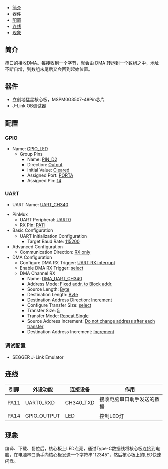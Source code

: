 * [简介](#简介)
* [器件](#器件)
* [配置](#配置)
* [连线](#连线)
* [现象](#现象)

## 简介
串口的接收DMA。每接收到一个字节，就会由 DMA 转运到一个数组之中，地址不断自增，到数组末尾后又会回到起始位置。

## 器件
- 立创地猛星核心板，MSPM0G3507-48Pin芯片
- J-Link OB调试器

## 配置
### GPIO
* Name: <u>GPIO_LED</u>
  - Group Pins
    * Name: <u>PIN_D2</u>
    * Direction: <u>Output</u>
    * Initial Value: <u>Cleared</u>
    * Assigned Port: <u>PORTA</u>
    * Assigned Pin: <u>14</u>
### UART
* UART Name: <u>UART_CH340</u>
- PinMux
  * UART Peripheral: <u>UART0</u>
  * RX Pin: <u>PA11</u>
- Basic Configuration
  - UART Initialization Configuration
    * Target Baud Rate: <u>115200</u>
- Advanced Configuration
  * Communication Direction: <u>RX only</u>
- DMA Configuration
  * Configure DMA RX Trigger: <u>UART RX interrupt</u>
  * Enable DMA RX Trigger: <u>select</u>
  - DMA Channel RX
    * Name: <u>DMA_UART_CH340</u>
    * Address Mode: <u>Fixed addr. to Block addr.</u>
    * Source Length: <u>Byte</u>
    * Destination Length: <u>Byte</u>
    * Destination Address Direction: <u>Increment</u>
    * Configure Transfer Size: <u>select</u>
    * Transfer Size: <u>5</u>
    * Transfer Mode: <u>Repeat Single</u>
    * Source Address Increment: <u>Do not change address after each transfer</u>
    * Destination Address Increment: <u>Increment</u>
### 调试配置
- SEGGER J-Link Emulator

## 连线

| 引脚 | 外设功能 | 连接设备 | 作用 |
| ---- | --- | --- | --- |
| PA11  | UART0_RXD | CH340_TXD | 接收电脑串口助手发送的数据 |
| PA14  | GPIO_OUTPUT | LED | 控制LED灯 |

## 现象
编译、下载、复位后，核心板上LED点亮，通过Type-C数据线将核心板连接到电脑，在电脑串口助手向核心板发送一个字符串"12345"，然后核心板上的LED快速闪烁。